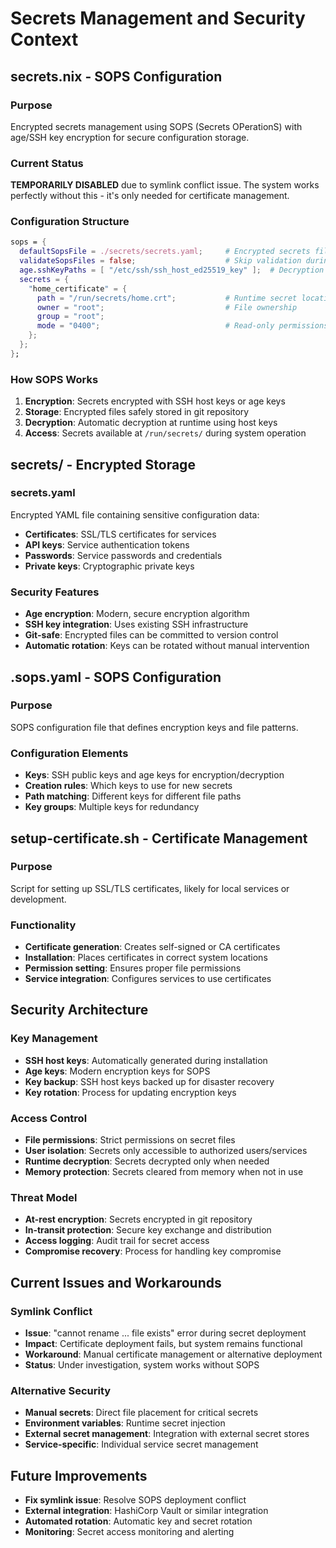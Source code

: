# Secrets Management and Security Context

## secrets.nix - SOPS Configuration

### Purpose
Encrypted secrets management using SOPS (Secrets OPerationS) with age/SSH key encryption for secure configuration storage.

### Current Status
**TEMPORARILY DISABLED** due to symlink conflict issue. The system works perfectly without this - it's only needed for certificate management.

### Configuration Structure
```nix
sops = {
  defaultSopsFile = ./secrets/secrets.yaml;     # Encrypted secrets file
  validateSopsFiles = false;                    # Skip validation during build
  age.sshKeyPaths = [ "/etc/ssh/ssh_host_ed25519_key" ];  # Decryption key
  secrets = {
    "home_certificate" = {
      path = "/run/secrets/home.crt";           # Runtime secret location
      owner = "root";                           # File ownership
      group = "root";
      mode = "0400";                            # Read-only permissions
    };
  };
};
```

### How SOPS Works
1. **Encryption**: Secrets encrypted with SSH host keys or age keys
2. **Storage**: Encrypted files safely stored in git repository
3. **Decryption**: Automatic decryption at runtime using host keys
4. **Access**: Secrets available at `/run/secrets/` during system operation

## secrets/ - Encrypted Storage

### secrets.yaml
Encrypted YAML file containing sensitive configuration data:
- **Certificates**: SSL/TLS certificates for services
- **API keys**: Service authentication tokens
- **Passwords**: Service passwords and credentials
- **Private keys**: Cryptographic private keys

### Security Features
- **Age encryption**: Modern, secure encryption algorithm
- **SSH key integration**: Uses existing SSH infrastructure
- **Git-safe**: Encrypted files can be committed to version control
- **Automatic rotation**: Keys can be rotated without manual intervention

## .sops.yaml - SOPS Configuration

### Purpose
SOPS configuration file that defines encryption keys and file patterns.

### Configuration Elements
- **Keys**: SSH public keys and age keys for encryption/decryption
- **Creation rules**: Which keys to use for new secrets
- **Path matching**: Different keys for different file paths
- **Key groups**: Multiple keys for redundancy

## setup-certificate.sh - Certificate Management

### Purpose
Script for setting up SSL/TLS certificates, likely for local services or development.

### Functionality
- **Certificate generation**: Creates self-signed or CA certificates
- **Installation**: Places certificates in correct system locations
- **Permission setting**: Ensures proper file permissions
- **Service integration**: Configures services to use certificates

## Security Architecture

### Key Management
- **SSH host keys**: Automatically generated during installation
- **Age keys**: Modern encryption keys for SOPS
- **Key backup**: SSH host keys backed up for disaster recovery
- **Key rotation**: Process for updating encryption keys

### Access Control
- **File permissions**: Strict permissions on secret files
- **User isolation**: Secrets only accessible to authorized users/services
- **Runtime decryption**: Secrets decrypted only when needed
- **Memory protection**: Secrets cleared from memory when not in use

### Threat Model
- **At-rest encryption**: Secrets encrypted in git repository
- **In-transit protection**: Secure key exchange and distribution
- **Access logging**: Audit trail for secret access
- **Compromise recovery**: Process for handling key compromise

## Current Issues and Workarounds

### Symlink Conflict
- **Issue**: "cannot rename ... file exists" error during secret deployment
- **Impact**: Certificate deployment fails, but system remains functional
- **Workaround**: Manual certificate management or alternative deployment
- **Status**: Under investigation, system works without SOPS

### Alternative Security
- **Manual secrets**: Direct file placement for critical secrets
- **Environment variables**: Runtime secret injection
- **External secret management**: Integration with external secret stores
- **Service-specific**: Individual service secret management

## Future Improvements
- **Fix symlink issue**: Resolve SOPS deployment conflict
- **External integration**: HashiCorp Vault or similar integration
- **Automated rotation**: Automatic key and secret rotation
- **Monitoring**: Secret access monitoring and alerting
